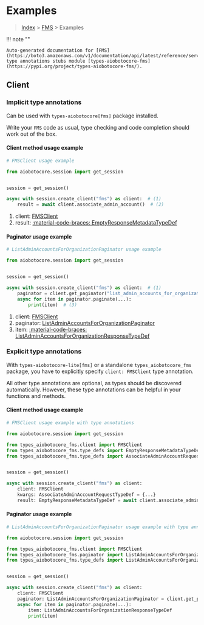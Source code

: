 # Examples

> [Index](../README.md) > [FMS](./README.md) > Examples

!!! note ""

    Auto-generated documentation for [FMS](https://boto3.amazonaws.com/v1/documentation/api/latest/reference/services/fms.html#fms)
    type annotations stubs module [types-aiobotocore-fms](https://pypi.org/project/types-aiobotocore-fms/).

## Client

### Implicit type annotations

Can be used with `types-aiobotocore[fms]` package installed.

Write your `FMS` code as usual,
type checking and code completion should work out of the box.



#### Client method usage example

```python
# FMSClient usage example

from aiobotocore.session import get_session


session = get_session()

async with session.create_client("fms") as client:  # (1)
    result = await client.associate_admin_account()  # (2)
```

1. client: [FMSClient](./client.md)
2. result: [:material-code-braces: EmptyResponseMetadataTypeDef](./type_defs.md#emptyresponsemetadatatypedef)



#### Paginator usage example

```python
# ListAdminAccountsForOrganizationPaginator usage example

from aiobotocore.session import get_session


session = get_session()

async with session.create_client("fms") as client:  # (1)
    paginator = client.get_paginator("list_admin_accounts_for_organization")  # (2)
    async for item in paginator.paginate(...):
        print(item)  # (3)
```

1. client: [FMSClient](./client.md)
2. paginator: [ListAdminAccountsForOrganizationPaginator](./paginators.md#listadminaccountsfororganizationpaginator)
3. item: [:material-code-braces: ListAdminAccountsForOrganizationResponseTypeDef](./type_defs.md#listadminaccountsfororganizationresponsetypedef)




### Explicit type annotations

With `types-aiobotocore-lite[fms]`
or a standalone `types_aiobotocore_fms` package, you have to explicitly specify
`client: FMSClient` type annotation.

All other type annotations are optional, as types should be discovered automatically.
However, these type annotations can be helpful in your functions and methods.


#### Client method usage example

```python
# FMSClient usage example with type annotations

from aiobotocore.session import get_session

from types_aiobotocore_fms.client import FMSClient
from types_aiobotocore_fms.type_defs import EmptyResponseMetadataTypeDef
from types_aiobotocore_fms.type_defs import AssociateAdminAccountRequestTypeDef


session = get_session()

async with session.create_client("fms") as client:
    client: FMSClient
    kwargs: AssociateAdminAccountRequestTypeDef = {...}
    result: EmptyResponseMetadataTypeDef = await client.associate_admin_account(**kwargs)
```



#### Paginator usage example

```python
# ListAdminAccountsForOrganizationPaginator usage example with type annotations

from aiobotocore.session import get_session

from types_aiobotocore_fms.client import FMSClient
from types_aiobotocore_fms.paginator import ListAdminAccountsForOrganizationPaginator
from types_aiobotocore_fms.type_defs import ListAdminAccountsForOrganizationResponseTypeDef


session = get_session()

async with session.create_client("fms") as client:
    client: FMSClient
    paginator: ListAdminAccountsForOrganizationPaginator = client.get_paginator("list_admin_accounts_for_organization")
    async for item in paginator.paginate(...):
        item: ListAdminAccountsForOrganizationResponseTypeDef
        print(item)
```


